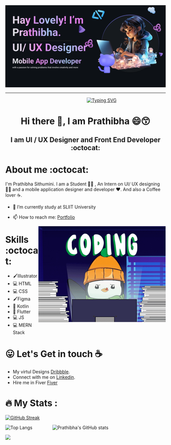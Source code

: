 <img src ="new readme.png">
<hr/>

&emsp;&emsp;&emsp;&emsp;&emsp;&emsp;&emsp;&emsp;&emsp;&emsp;&emsp;&emsp;&emsp;&emsp;&emsp;&emsp;&emsp;&emsp;
<a href="https://git.io/typing-svg"><img src="https://readme-typing-svg.demolab.com?font=Fira+Code&weight=600&size=25&pause=1000&color=9100F7&vCenter=true&random=false&width=435&lines=Warmly+Welcome........!+%F0%9F%91%8B+" alt="Typing SVG" /></a>

<h1 align = "center"> Hi there 👋, I am Prathibha 😄😙 </h1>
<h2 align = "center"> I am UI / UX Designer and Front End Developer :octocat:</h2>

# About me :octocat:

I'm Prathibha Sithumini. I am a Student 👩‍🎓 , An Intern on UI/ UX designing 🧑‍🎨 and a mobile application designer and developer :heart:. And also a Coffee lover :coffee:. 
<br>

- 🌱 I’m currently study at SLIIT University  
- 📫 How to reach me: [Portfolio](https://prathibhasithu.github.io/)

  <img align="right" src="giphy.gif" width="400"/>

# Skills :octocat:
  - 🖌️Illustrator<br>
  - 💻 HTML<br>
  - 💻 CSS<br>
  - 🖌️Figma<br>
  - 📱 Kotlin<br>
  - 📱 Flutter<br>
  - 💻 JS<br>
  - 💻 MERN Stack<br>
</li>

# :stuck_out_tongue: Let's Get in touch :coffee:
- My virtul Designs [Dribbble](https://dribbble.com/Prathibha22).
- Connect with me on [Linkedin](https://www.linkedin.com/in/prathibha-sithumini-74b427214/).
- Hire me in Fiver [Fiver](http://www.fiverr.com/s/l1KAqR)

# :fire: My Stats :
  [![GitHub Streak](https://github-readme-streak-stats.herokuapp.com?user=PrathibhaSithu&theme=midnight-purple&hide_border=true&date_format=M%20j%5B%2C%20Y%5D)](https://git.io/streak-stats)

  ![Top Langs](https://github-readme-stats.vercel.app/api/top-langs/?username=PrathibhaSithu&layout=compact&theme=midnight-purple)
  &nbsp;&nbsp;&nbsp;&nbsp;&nbsp;&nbsp;&nbsp;&nbsp;&nbsp;&nbsp;&nbsp;&nbsp;&nbsp;&nbsp;
  ![Prathibha's GitHub stats](https://github-readme-stats.vercel.app/api?username=PrathibhaSithu&theme=midnight-purple&show_icons=true)

  <p align="left"> <a href="https://github.com/ryo-ma/github-profile-trophy"><img src="https://github-profile-trophy.vercel.app/?username=PrathibhaSithu&theme=midnight-purple&show alt="My Trophy" /></a> </p>

